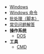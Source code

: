 * [Windows](/os/desktop/windows/README.md)
* [Windows 命令](/os/desktop/windows/command.md)
* [批处理（脚本）](os/desktop/windows/batch.md)
* [常见问题解答](/os/desktop/windows/faq.md "windows FAQ")
* **操作系统**
  * [DOS](os/desktop/windows/dos.md)
* **工具**
  * [CMD](/os/desktop/windows/cmd.md "windows 命令提示符")
